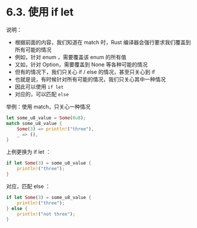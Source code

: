 # 6.3. 使用 if let

说明：
- 根据前面的内容，我们知道在 match 时，Rust 编译器会强行要求我们覆盖到所有可能的情况
- 例如，针对 enum ，需要覆盖该 enum 的所有值
- 又如，针对 Option，需要覆盖到 None 等各种可能的情况
- 但有的情况下，我们只关心 if / else 的情况，甚至只关心到 if
- 也就是说，有时候针对所有可能的情况，我们只关心其中一种情况
- 因此可以使用 ```if let```
- 对应的，可以匹配 ```else```

举例：使用 match，只关心一种情况
```rust
let some_u8_value = Some(0u8);
match some_u8_value {
    Some(3) => println!("three"),
    _ => (),
}
```

上例更换为 if let ：
```rust
if let Some(3) = some_u8_value {
    println!("three");
}
```

对应，匹配 else ：
```rust
if let Some(3) = some_u8_value {
    println!("three");
} else {
    println!("not three");
}
```